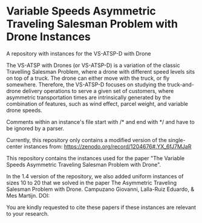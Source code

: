 # Variable Speeds Asymmetric Traveling Salesman Problem with Drone Instances

A repository with instances for the VS-ATSP-D with Drone

The VS-ATSP with Drones (or VS-ATSP-D) is a variation of the classic Travelling Salesman Problem, where a drone with different speed levels sits on top of a truck. The drone can either move with the truck, or fly somewhere. Therefore, the VS-ATSP-D focuses on studying the truck-and-drone delivery operations to serve a given set of customers, where asymmetric transportation times are intrinsically generated by the combination of features, such as wind effect, parcel weight, and variable drone speeds.

Comments within an instance's file start with /* and end with */ and have to be ignored by a parser.

Currently, this repository only contains a modified version of the single-center instances from: https://zenodo.org/record/1204676#.YX_6fJ7MJaR

This repository contains the instances used for the paper "The Variable Speeds Asymmetric Traveling Salesman Problem with Drone".

In the 1.4 version of the repository, we also added uniform instances of sizes 10 to 20 that we solved in the paper The Asymmetric Traveling Salesman Problem with Drone. Campuzano Giovanni, Lalla-Ruiz Eduardo, & Mes Martijn. DOI: 

You are kindly requested to cite these papers if these instances are relevant to your research.
